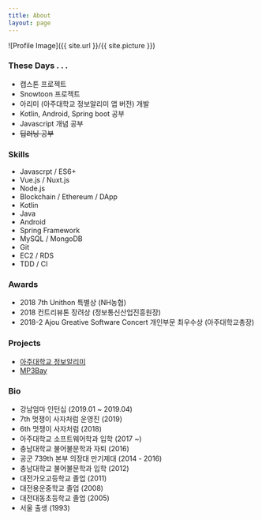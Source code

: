```yaml
---
title: About
layout: page
---
```

![Profile Image]({{ site.url }}/{{ site.picture }})

### These Days . . .
- 캡스톤 프로젝트
- Snowtoon 프로젝트
- 아리미 (아주대학교 정보알리미 앱 버전) 개발
- Kotlin, Android, Spring boot 공부
- Javascript 개념 공부
- ~~딥러닝 공부~~

### Skills
- Javascrpt / ES6+
- Vue.js / Nuxt.js
- Node.js
- Blockchain / Ethereum / DApp
- Kotlin
- Java
- Android
- Spring Framework
- MySQL / MongoDB
- Git
- EC2 / RDS
- TDD / CI

### Awards
- 2018 7th Unithon 특별상 (NH농협)
- 2018 컨트리뷰톤 장려상 (정보통신산업진흥원장)
- 2018-2 Ajou Greative Software Concert 개인부문 최우수상 (아주대학교총장)

### Projects
- [아주대학교 정보알리미](https://github.com/MakeHoney/info-bot)
- [MP3Bay](https://github.com/MakeHoney/Mp3Bay)

### Bio
- 강남엄마 인턴십 (2019.01 ~ 2019.04)
- 7th 멋쟁이 사자처럼 운영진 (2019)
- 6th 멋쟁이 사자처럼 (2018)
- 아주대학교 소프트웨어학과 입학 (2017 ~)
- 충남대학교 불어불문학과 자퇴 (2016)
- 공군 739th 본부 의장대 만기제대 (2014 - 2016)
- 충남대학교 불어불문학과 입학 (2012)
- 대전가오고등학교 졸업 (2011)
- 대전용운중학교 졸업 (2008)
- 대전대동초등학교 졸업 (2005)
- 서울 출생 (1993)